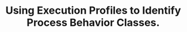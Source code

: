 ---
title: "Using Execution Profiles to Identify Process Behavior Classes."
collection: publications
permalink: /publication/2020-process-prediction
venue: 'Proceedings of the IEEE International Symposium on Networks, Computers and Communications.'
link: 'https://ieeexplore.ieee.org/document/9297303'
citation: 'Arnav Bhandari, Katherine Juarez, Errin W. Fulp. (2020). &quot;Using Execution Profiles to Identify Process Behavior Classes..&quot; <i>Proceedings of the IEEE International Symposium on Networks, Computers and Communications.</i>.'
---